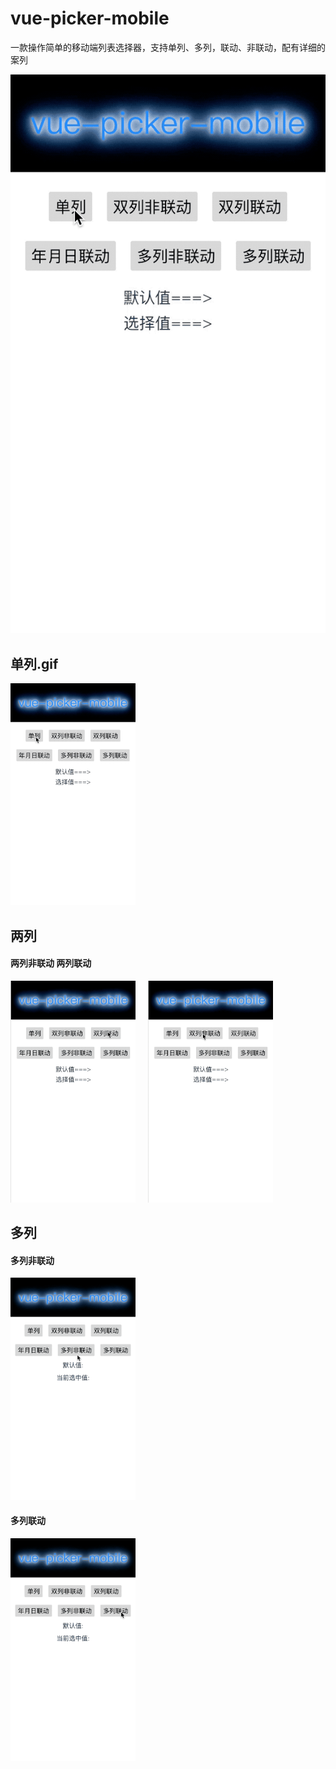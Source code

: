 # vue-picker-mobile
一款操作简单的移动端列表选择器，支持单列、多列，联动、非联动，配有详细的案列


![edk1-w100](./src/assets/s1.gif)
## 单列.gif
<img src='./src/assets/s1.gif' width="200px"/>

## 两列
#### 两列非联动             两列联动
<img src='./src/assets/d1.gif' width="200px" hspace="20" margin-right=20px/><img src='./src/assets/d2.gif' width="200px" style="float:left"/>


## 多列
#### 多列非联动
<img src='./src/assets/m1.gif' width="200px"/>

#### 多列联动
<img src='./src/assets/m2.gif' width="200px" style="float:left"/>
